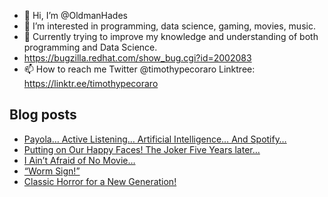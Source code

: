- 👋 Hi, I’m @OldmanHades
- 👀 I’m interested in programming, data science, gaming, movies, music.
- 🌱 Currently trying to improve my knowledge and understanding of both programming and Data Science.
- https://bugzilla.redhat.com/show_bug.cgi?id=2002083
- 📫 How to reach me Twitter @timothypecoraro
Linktree: https://linktr.ee/timothypecoraro

## Blog posts
<!-- BLOG-POST-LIST:START -->
- [Payola… Active Listening… Artificial Intelligence… And Spotify…](https://medium.com/@timothypecoraro/payola-active-listening-artificial-intelligence-and-spotify-6579da8aa3e2?source=rss-5097f5c9b801------2)
- [Putting on Our Happy Faces! The Joker Five Years later…](https://medium.com/@timothypecoraro/putting-on-our-happy-faces-the-joker-five-years-later-d01118e8f547?source=rss-5097f5c9b801------2)
- [I Ain’t Afraid of No Movie…](https://medium.com/@timothypecoraro/i-aint-afraid-of-no-bad-movie-fe274e9ccceb?source=rss-5097f5c9b801------2)
- [“Worm Sign!”](https://medium.com/@timothypecoraro/worm-sign-038c7fff3a58?source=rss-5097f5c9b801------2)
- [Classic Horror for a New Generation!](https://medium.com/@timothypecoraro/classic-horror-for-a-new-generation-f1e1c4deaf85?source=rss-5097f5c9b801------2)
<!-- BLOG-POST-LIST:END -->
